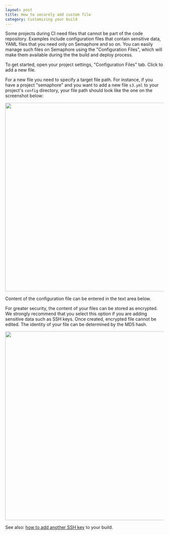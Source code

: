 ```yaml
---
layout: post
title: How to securely add custom file
category: Customizing your build
---
```


Some projects during CI need files that cannot be part of the code repository. Examples include configuration files that contain sensitive data, YAML files that you need only on Semaphore and so on. You can easily manage such files on Semaphore using the "Configuration Files", which will make them available during the the build and deploy process.

To get started, open your project settings, "Configuration Files" tab. Click to add a new file.

For a new file you need to specify a target file path. For instance, if you have a project "semaphore" and you want to add a new file `s3.yml` to your project's `config` directory, your file path should look like the one on the screenshot below:

<img src="/docs/assets/img/how-to-securely-add-custom-file/new-custom-file.png" width="600">

Content of the configuration file can be entered in the text area below.

For greater security, the content of your files can be stored as encrypted. We strongly recommend that you select this option if you are adding sensitive data such as SSH keys. Once created, encrypted file cannot be edited. The identity of your file can be determined by the MD5 hash.

<img src="/docs/assets/img/how-to-securely-add-custom-file/custom-file-list.png" width="600">

See also: [how to add another SSH key](/docs/how-to-add-another-ssh-key.html) to your build.
